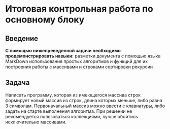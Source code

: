 # Итоговая контрольная работа по основному блоку

## Введение

**С помощью нижепреведенной задачи необходимо продемонстрировать навыки:**
разметки документа с помощью языка MarkDown
использования простых алгоритмов и функций для их построения
работы с массивами и строками
сортировки
рекурсии

## Задача

Написать программу, которая из имеющегося массива строк формирует новый массив из строк, длина которых меньше, либо равна 3 символам. Первоначальный массив можно ввести с клавиатуры, либо задать на старте выполнения алгоритма. При решении не рекомендуется пользоваться коллекциями, лучше обойтись исключительно массивами.
